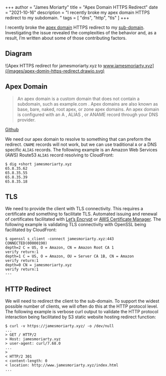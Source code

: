 +++
author = "James Moriarty"
title = "Apex Domain HTTPS Redirect"
date = "2021-10-16"
description = "I recently broke my apex domain HTTPS redirect to my subdomain. "
tags = [
  "dns",
  "http",
  "tls"
]
+++

I recently broke the [apex domain](https://jamesmoriarty.xyz) HTTPS redirect to my [sub-domain](https://www.jamesmoriarty.xyz). Investigating the issue revealed the complexities of the behavior and, as a result, I’m written about some of those contributing factors.

## Diagram

![Apex HTTPS redirect for jamesmoriarty.xyz to www.jamesmoriarty.xyz](/images/apex-domin-https-redirect.drawio.svg)


## Apex Domain

> An apex domain is a custom domain that does not contain a subdomain, such as example.com . Apex domains are also known as base, bare, naked, root apex, or zone apex domains. An apex domain is configured with an A , ALIAS , or ANAME record through your DNS provider.

[Github](https://docs.github.com/en/pages/configuring-a-custom-domain-for-your-github-pages-site/about-custom-domains-and-github-pages#using-an-apex-domain-for-your-github-pages-site)

We need our apex domain to resolve to something that can preform the redirect. `CNAME` records will not work, but we can use traditional `A` or a DNS specific `ALIAS` records. The following example is an Amazon Web Services (AWS) Route53 `ALIAS` record resolving to CloudFront:

```
$ dig +short jamesmoriarty.xyz
65.8.35.62
65.8.35.55
65.8.35.39
65.8.35.18
```

## TLS

We need to provide the client with TLS connectivity. This requires a certificate and something to facilitate TLS. Automated issuing and renewal of certificates facilitated with [Let’s Encrypt](https://letsencrypt.org/) or [AWS Certificate Manager](https://aws.amazon.com/certificate-manager/). The following example is validating TLS connectivity with OpenSSL being facilitated by CloudFront:

```
$ openssl s_client -connect jamesmoriarty.xyz:443
CONNECTED(00000190)
depth=2 C = US, O = Amazon, CN = Amazon Root CA 1
verify return:1
depth=1 C = US, O = Amazon, OU = Server CA 1B, CN = Amazon
verify return:1
depth=0 CN = jamesmoriarty.xyz
verify return:1
---
```

## HTTP Redirect

We will need to redirect the client to the sub-domain. To support the widest possible number of clients, we will often do this at the HTTP protocol level. The following example is verbose curl output to validate the HTTP protocol interaction being facilitated by S3 static website hosting redirect function:

```
$ curl -v https://jamesmoriarty.xyz/ -o /dev/null
...
> GET / HTTP/2
> Host: jamesmoriarty.xyz
> user-agent: curl/7.68.0
...
>
< HTTP/2 301
< content-length: 0
< location: http://www.jamesmoriarty.xyz/index.html
...
```
